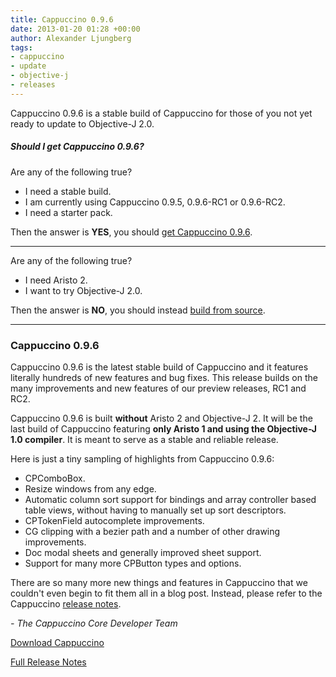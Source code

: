 ```yaml
---
title: Cappuccino 0.9.6
date: 2013-01-20 01:28 +00:00
author: Alexander Ljungberg
tags:
- cappuccino
- update
- objective-j
- releases
---
```


Cappuccino 0.9.6 is a stable build of Cappuccino for those of you not yet ready to update to Objective-J 2.0.

##### Should I get Cappuccino 0.9.6?

Are any of the following true?

* I need a stable build.
* I am currently using Cappuccino 0.9.5, 0.9.6-RC1 or 0.9.6-RC2.
* I need a starter pack.

Then the answer is **YES**, you should [get Cappuccino 0.9.6](#getit).

---

Are any of the following true?

* I need Aristo 2.
* I want to try Objective-J 2.0.

Then the answer is **NO**, you should instead [build from source](/learn/build-source.html).

---

### Cappuccino 0.9.6 <a name="getit">&nbsp;</a>

Cappuccino 0.9.6 is the latest stable build of Cappuccino and it features literally hundreds of new features and bug fixes. This release builds on the many improvements and new features of our preview releases, RC1 and RC2.

Cappuccino 0.9.6 is built **without** Aristo 2 and Objective-J 2. It will be the last build of Cappuccino featuring **only Aristo 1 and using the Objective-J 1.0 compiler**. It is meant to serve as a stable and reliable release.

Here is just a tiny sampling of highlights from Cappuccino 0.9.6:

* CPComboBox.
* Resize windows from any edge.
* Automatic column sort support for bindings and array controller based table views, without having to manually set up sort descriptors.
* CPTokenField autocomplete improvements.
* CG clipping with a bezier path and a number of other drawing improvements.
* Doc modal sheets and generally improved sheet support.
* Support for many more CPButton types and options.

There are so many more new things and features in Cappuccino that we couldn't even begin to fit them all in a blog post. Instead, please refer to the Cappuccino [release notes](/cappuccino-release-notes.html).

_- The Cappuccino Core Developer Team_

[Download Cappuccino](/downloads.html)

[Full Release Notes](/cappuccino-release-notes.html)

